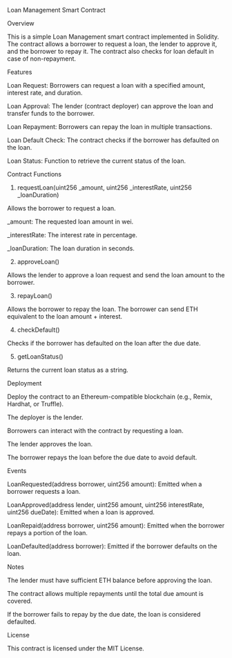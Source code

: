 Loan Management Smart Contract

Overview

This is a simple Loan Management smart contract implemented in Solidity. The contract allows a borrower to request a loan, the lender to approve it, and the borrower to repay it. The contract also checks for loan default in case of non-repayment.

Features

Loan Request: Borrowers can request a loan with a specified amount, interest rate, and duration.

Loan Approval: The lender (contract deployer) can approve the loan and transfer funds to the borrower.

Loan Repayment: Borrowers can repay the loan in multiple transactions.

Loan Default Check: The contract checks if the borrower has defaulted on the loan.

Loan Status: Function to retrieve the current status of the loan.

Contract Functions

1. requestLoan(uint256 _amount, uint256 _interestRate, uint256 _loanDuration)

Allows the borrower to request a loan.

_amount: The requested loan amount in wei.

_interestRate: The interest rate in percentage.

_loanDuration: The loan duration in seconds.

2. approveLoan()

Allows the lender to approve a loan request and send the loan amount to the borrower.

3. repayLoan()

Allows the borrower to repay the loan. The borrower can send ETH equivalent to the loan amount + interest.

4. checkDefault()

Checks if the borrower has defaulted on the loan after the due date.

5. getLoanStatus()

Returns the current loan status as a string.

Deployment

Deploy the contract to an Ethereum-compatible blockchain (e.g., Remix, Hardhat, or Truffle).

The deployer is the lender.

Borrowers can interact with the contract by requesting a loan.

The lender approves the loan.

The borrower repays the loan before the due date to avoid default.

Events

LoanRequested(address borrower, uint256 amount): Emitted when a borrower requests a loan.

LoanApproved(address lender, uint256 amount, uint256 interestRate, uint256 dueDate): Emitted when a loan is approved.

LoanRepaid(address borrower, uint256 amount): Emitted when the borrower repays a portion of the loan.

LoanDefaulted(address borrower): Emitted if the borrower defaults on the loan.

Notes

The lender must have sufficient ETH balance before approving the loan.

The contract allows multiple repayments until the total due amount is covered.

If the borrower fails to repay by the due date, the loan is considered defaulted.

License

This contract is licensed under the MIT License.

